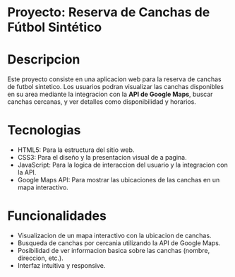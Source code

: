 # Proyecto: Reserva de Canchas de Fútbol Sintético

# Descripcion

Este proyecto consiste en una aplicacion web para la reserva de canchas de futbol sintetico. Los usuarios podran visualizar las canchas disponibles en su area mediante la integracion con la **API de Google Maps**, buscar canchas cercanas, y ver detalles como disponibilidad y horarios. 

# Tecnologias 

- HTML5: Para la estructura del sitio web.
- CSS3: Para el diseño y la presentacion visual de a pagina.
- JavaScript: Para la logica de interaccion del usuario y la integracion con la API. 
- Google Maps API: Para mostrar las ubicaciones de las canchas en un mapa interactivo. 

# Funcionalidades

- Visualizacion de un mapa interactivo con la ubicacion de canchas. 
- Busqueda de canchas por cercania utilizando la API de Google Maps.
- Posibilidad de ver informacion basica sobre las canchas (nombre, direccion, etc.).
- Interfaz intuitiva y responsive. 
